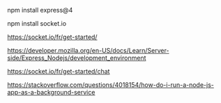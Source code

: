 npm install express@4

npm install socket.io

https://socket.io/fr/get-started/

https://developer.mozilla.org/en-US/docs/Learn/Server-side/Express_Nodejs/development_environment

https://socket.io/fr/get-started/chat

https://stackoverflow.com/questions/4018154/how-do-i-run-a-node-js-app-as-a-background-service
